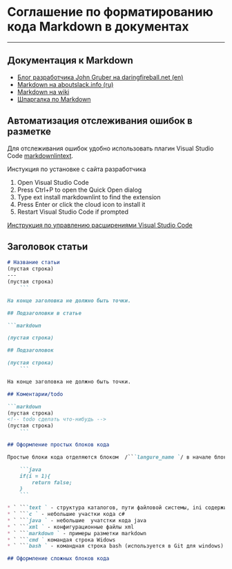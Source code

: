 # Соглашение по форматированию кода Markdown в документах

---

## Документация к Markdown

* [Блог разработчика John Gruber на daringfireball.net (en)](http://daringfireball.net/projects/markdown/)
* [Markdown на aboutslack.info (ru)](http://aboutslack.info/pages/development/markdown-cheatsheet.html)
* [Markdown на wiki](https://ru.wikipedia.org/wiki/Markdown)
* [Шпаргалка по Markdown](markdown_cheatsheet.md)

<!--перенести -->

## Автоматизация отслеживания ошибок в разметке

Для отслеживания ошибок удобно использовать плагин Visual Studio Code
[markdownlintext](https://marketplace.visualstudio.com/items?itemName=DavidAnson.vscode-markdownlint).

Инстукция по установке с сайта разработчика

1. Open Visual Studio Code
1. Press Ctrl+P to open the Quick Open dialog
1. Type ext install markdownlint to find the extension
1. Press Enter or click the cloud icon to install it
1. Restart Visual Studio Code if prompted

[Инструкция по управлению расширениями Visual Studio Code](https://code.visualstudio.com/docs/editor/extension-gallery?pub=DavidAnson&ext=vscode-markdownlint)

## Заголовок статьи

```markdown
# Название статьи
(пустая строка)
---
(пустая строка)
    ```

На конце заголовка не должно быть точки.

## Подзаголовки в статье

```markdown

(пустая строка)

## Подзаголовок

(пустая строка)
    ```

На конце заголовка не должно быть точки.

## Коментарии/todo

```markdown
(пустая строка)
<!-- todo сделать что-нибудь -->
(пустая строка)
    ```

## Оформление простых блоков кода

Простые блоки кода отделяются блоком  /```langure_name `/ в начале блока и символами /```/ в конце. Например

    ```java
    if(i = 1){
        return false;
    }
    ```

* ` ```text ` - структура каталогов, пути файловой системы, ini содержимое файлов
* ` ```с ` - небольшие участки кода c#
* ` ```java ` - небольшие  учатстки кода java
* ` ```xml ` - конфигурационные файлы xml
* ` ```markdown ` - примеры разметки markdown
* ` ```cmd ` командая строка Widows
* ` ```bash ` - командная строка bash (используется в Git для windows)

## Оформление сложных блоков кода


